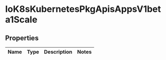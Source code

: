 
# IoK8sKubernetesPkgApisAppsV1beta1Scale

## Properties
Name | Type | Description | Notes
------------ | ------------- | ------------- | -------------



